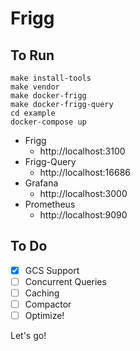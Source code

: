 # Frigg

## To Run

```
make install-tools
make vendor
make docker-frigg
make docker-frigg-query
cd example
docker-compose up
```

- Frigg
  - http://localhost:3100
- Frigg-Query
  - http://localhost:16686
- Grafana
  - http://localhost:3000
- Prometheus
  - http://localhost:9090


## To Do

- [x] GCS Support
- [ ] Concurrent Queries
- [ ] Caching
- [ ] Compactor
- [ ] Optimize!

Let's go!
